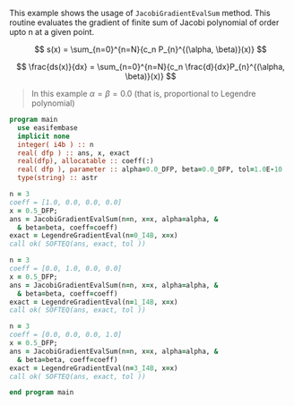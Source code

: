 This example shows the usage of `JacobiGradientEvalSum` method.
This routine evaluates the gradient of finite sum of Jacobi polynomial of order upto n at a given point.

$$
s(x) = \sum_{n=0}^{n=N}{c_n P_{n}^{(\alpha, \beta)}(x)}
$$

$$
\frac{ds(x)}{dx} = \sum_{n=0}^{n=N}{c_n \frac{d}{dx}P_{n}^{(\alpha, \beta)}(x)}
$$

> In this example $\alpha=\beta=0.0$ (that is, proportional to Legendre polynomial)

```fortran
program main
  use easifembase
  implicit none
  integer( i4b ) :: n
  real( dfp ) :: ans, x, exact
  real(dfp), allocatable :: coeff(:)
  real( dfp ), parameter :: alpha=0.0_DFP, beta=0.0_DFP, tol=1.0E-10
  type(string) :: astr
```

```fortran
n = 3
coeff = [1.0, 0.0, 0.0, 0.0]
x = 0.5_DFP;
ans = JacobiGradientEvalSum(n=n, x=x, alpha=alpha, &
  & beta=beta, coeff=coeff)
exact = LegendreGradientEval(n=0_I4B, x=x)
call ok( SOFTEQ(ans, exact, tol ))
```

```fortran
n = 3
coeff = [0.0, 1.0, 0.0, 0.0]
x = 0.5_DFP;
ans = JacobiGradientEvalSum(n=n, x=x, alpha=alpha, &
  & beta=beta, coeff=coeff)
exact = LegendreGradientEval(n=1_I4B, x=x)
call ok( SOFTEQ(ans, exact, tol ))
```

```fortran
n = 3
coeff = [0.0, 0.0, 0.0, 1.0]
x = 0.5_DFP;
ans = JacobiGradientEvalSum(n=n, x=x, alpha=alpha, &
  & beta=beta, coeff=coeff)
exact = LegendreGradientEval(n=3_I4B, x=x)
call ok( SOFTEQ(ans, exact, tol ))
```

```fortran
end program main
```
